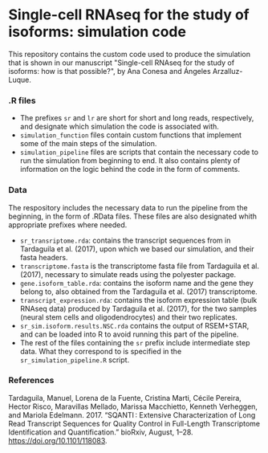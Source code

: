 # Single-cell RNAseq for the study of isoforms: simulation code

This repository contains the custom code used to produce the simulation 
that is shown in our manuscript "Single-cell RNAseq for the study of isoforms:
how is that possible?", by Ana Conesa and Ángeles Arzalluz-Luque.

### .R files

- The prefixes `sr` and `lr` are short for short and long reads, respectively,
and designate which simulation the code is associated with.
- `simulation_function` files contain custom functions that implement some of the
main steps of the simulation.
- `simulation_pipeline` files are scripts that contain the necessary code to run
the simulation from beginning to end. It also contains plenty of information on the logic behind
the code in the form of comments.

### Data

The respository includes the necessary data to run the pipeline from the beginning,
in the form of .RData files. These files are also designated whith appropriate
prefixes where needed.

- `sr_transriptome.rda`: contains the transcript sequences from in Tardaguila et al. (2017),
upon which we based our simulation, and their fasta headers.
- `transcriptome.fasta` is the transcriptome fasta file from Tardaguila et al. (2017), necessary
to simulate reads using the polyester package.
- `gene.isoform_table.rda`: contains the isoform name and the gene they belong to, also obtained
from the Tardaguila et al. (2017) transcriptome.
- `transcript_expression.rda`: contains the isoform expression table (bulk RNAseq data) produced
by Tardaguila et al. (2017), for the two samples (neural stem cells and oligodendrocytes) and 
their two replicates.
- `sr_sim.isoform.results.NSC.rda` contains the output of RSEM+STAR, and can be loaded into R to
avoid running this part of the pipeline.
- The rest of the files containing the `sr` prefix include intermediate step data. What they 
correspond to is specified in the `sr_simulation_pipeline.R` script.

### References

Tardaguila, Manuel, Lorena de la Fuente, Cristina Marti, Cécile Pereira, Hector Risco, 
Maravillas Mellado, Marissa Macchietto, Kenneth Verheggen, and Mariola Edelmann. 2017. 
“SQANTI : Extensive Characterization of Long Read Transcript Sequences for Quality Control 
in Full-Length Transcriptome Identification and Quantification.” bioRxiv, August, 1–28. 
https://doi.org/10.1101/118083.
